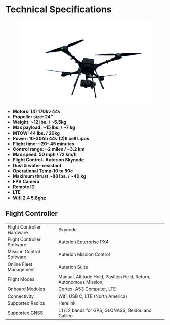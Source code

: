 # Technical Specifications

<figure><img src="../.gitbook/assets/Aurora.png" alt="" width="563"><figcaption></figcaption></figure>

* **Motors: (4)  170kv 44v**
* **Propeller size: 24”**
* **Weight: \~12 lbs. / \~5.5kg**
* **Max payload: \~15 lbs. / \~7 kg**
* **MTOW: 44 lbs. / 20kg**
* **Power: 10-30Ah 44v (2)6 cell Lipos**
* **Flight time: \~20– 45 minutes**
* **Control range: \~2 miles / \~3.2 km**
* **Max speed: 50 mph / 72 km/h**
* **Flight Control- Auterion Skynode**
* **Dust & water-resistant**
* **Operational Temp-10 to 50c**
* **Maximum thrust \~88 lbs. / \~40 kg**
* **FPV Camera**
* **Remote ID**&#x20;
* **LTE**&#x20;
* **Wifi 2.4 5.8ghz**

## Flight Controller

|                            |                                                                    |
| -------------------------- | ------------------------------------------------------------------ |
| Flight Controller Hardware |  Skynode                                                           |
| Flight Controller Software | Auterion Enterprise PX4                                            |
| Mission Control Software   | Auterion Mission Control                                           |
| Online Fleet Management    | Auterion Suite                                                     |
| Flight Modes               | Manual, Altitude Hold, Position Hold, Return, Autonomous Mission,  |
| Onboard Modules            | Cortex-A53 Computer, LTE                                           |
| Connectivity               | Wifi, USB C, LTE (North America)                                   |
| Supported Radios           | Herelink                                                           |
| Supported GNSS             | L1/L2 bands for GPS, GLONASS, Beidou and Galileo                   |

